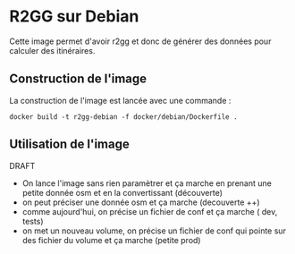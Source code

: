 # R2GG sur Debian

Cette image permet d'avoir r2gg et donc de générer des données pour calculer des itinéraires. 

## Construction de l'image 

La construction de l'image est lancée avec une commande :  
```
docker build -t r2gg-debian -f docker/debian/Dockerfile .
```

## Utilisation de l'image 

DRAFT
- On lance l'image sans rien paramètrer et ça marche en prenant une petite donnée osm et en la convertissant (découverte)
- on peut préciser une donnée osm et ça marche (decouverte ++)
- comme aujourd'hui, on précise un fichier de conf et ça marche ( dev, tests) 
- on met un nouveau volume, on précise un fichier de conf qui pointe sur des fichier du volume et ça marche (petite prod)